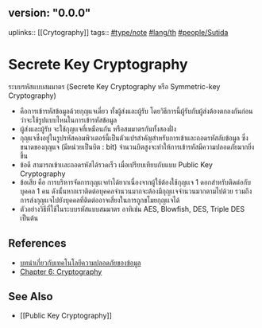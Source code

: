 ## version: "0.0.0"
uplinks:: [[Crytography]]
tags:: [#type/note](app://obsidian.md/index.html#type/note) [#lang/th](app://obsidian.md/index.html#lang/th) [#people/Sutida](app://obsidian.md/index.html#people/Sutida)

# Secrete Key Cryptography
ระบบรหัสแบบสมมาตร (Secrete Key Cryptography หรือ Symmetric-key Cryptography)
- คือการเข้ารหัสข้อมูลด้วยกุญแจเดี่ยว ทั้งผู้ส่งและผู้รับ โดยวิธีการนี้ผู้รับกับผู้ส่งต้องตกลงกันก่อนว่าจะใช้รูปแบบไหนในการเข้ารหัสข้อมูล
- ผู้ส่งและผู้รับ จะใช้กุญเเจที่เหมือนกัน หรือสมมาตรกันทั้งสองฝั่ง
- กุญแจซึ่งอยู่ในรูปรหัสคอมพิวเตอร์นี้เป็นตัวแปรสำคัญสำหรับการเข้าและถอดรหัสลับข้อมูล ซึ่งขนาดของกุญแจ (มีหน่วยเป็นบิต : bit) จำนวนบิตสูงจะทำให้การเข้ารหัสมีความปลอดภัยมากยิ่งขึ้น
- ข้อดี สามารถเข้าเเละถอดรหัสได้รวดเร็ว เมื่อเปรียบเทียบกับแบบ Public Key Cryptography
- ข้อเสีย คือ การบริหารจัดการกุญเเจทำได้ยากเนื่องจากผู้ใช้ต้องใช้กุญเเจ 1 ดอกสำหรับติดต่อกับบุคคล 1 คน ดังนั้นหากเราติดต่อบุคคลจำนวนมากจะต้องมีกุญเเจจำนวนมากตามไปด้วย รวมถึงการส่งกุญเเจไปยังบุคคลที่ติดต่ออาจเสี่ยงในการถูกขโมยกุญเเจได้
- ตัวอย่างวิธีที่ใช้ในระบบรหัสแบบสมมาตร อาทิเช่น AES, Blowfish, DES, Triple DES เป็นต้น

## References
- [บทนำเกี่ยวกับเทคโนโลยีความปลอดภัยของข้อมูล](https://www.nrca.go.th/content/02-1.html)
- [Chapter 6: Cryptography](https://sites.google.com/site/suxkarsxnkarraksakhwamplxdphay/chapter-6-cryptography)

## See Also
- [[Public Key Cryptography]]